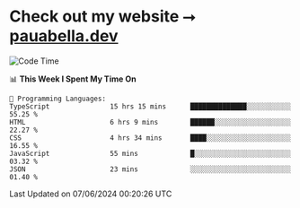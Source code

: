 # Check out my website ⭢ [pauabella.dev](https://pauabella.dev)

<!--START_SECTION:waka-->
![Code Time](http://img.shields.io/badge/Code%20Time-3%2C437%20hrs%2018%20mins-blue)

📊 **This Week I Spent My Time On** 

```text
💬 Programming Languages: 
TypeScript               15 hrs 15 mins      ██████████████░░░░░░░░░░░   55.25 % 
HTML                     6 hrs 9 mins        ██████░░░░░░░░░░░░░░░░░░░   22.27 % 
CSS                      4 hrs 34 mins       ████░░░░░░░░░░░░░░░░░░░░░   16.55 % 
JavaScript               55 mins             █░░░░░░░░░░░░░░░░░░░░░░░░   03.32 % 
JSON                     23 mins             ░░░░░░░░░░░░░░░░░░░░░░░░░   01.40 % 
```


 Last Updated on 07/06/2024 00:20:26 UTC
<!--END_SECTION:waka-->
